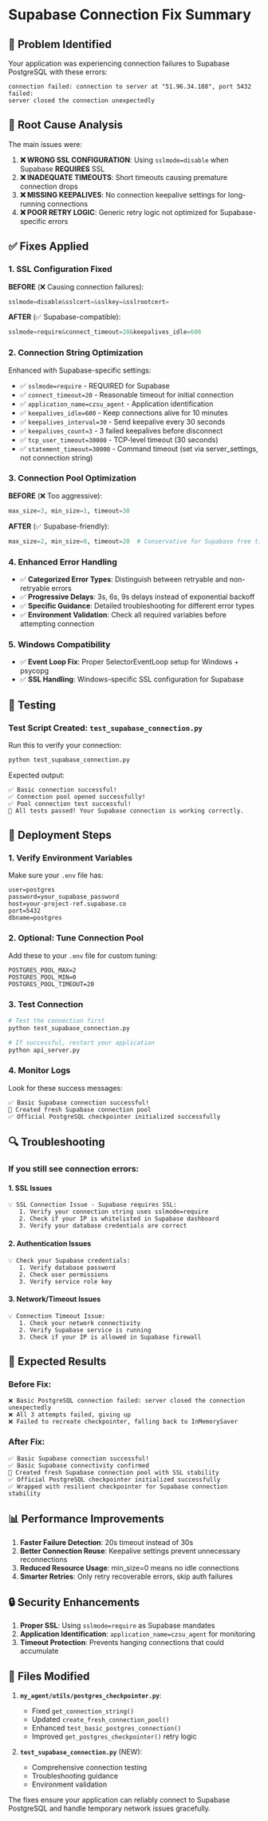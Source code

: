 # Supabase Connection Fix Summary

## 🚨 Problem Identified
Your application was experiencing connection failures to Supabase PostgreSQL with these errors:
```
connection failed: connection to server at "51.96.34.188", port 5432 failed: 
server closed the connection unexpectedly
```

## 🔧 Root Cause Analysis
The main issues were:

1. **❌ WRONG SSL CONFIGURATION**: Using `sslmode=disable` when Supabase **REQUIRES** SSL
2. **❌ INADEQUATE TIMEOUTS**: Short timeouts causing premature connection drops
3. **❌ MISSING KEEPALIVES**: No connection keepalive settings for long-running connections
4. **❌ POOR RETRY LOGIC**: Generic retry logic not optimized for Supabase-specific errors

## ✅ Fixes Applied

### 1. SSL Configuration Fixed
**BEFORE** (❌ Causing connection failures):
```python
sslmode=disable&sslcert=&sslkey=&sslrootcert=
```

**AFTER** (✅ Supabase-compatible):
```python
sslmode=require&connect_timeout=20&keepalives_idle=600
```

### 2. Connection String Optimization
Enhanced with Supabase-specific settings:
- ✅ `sslmode=require` - REQUIRED for Supabase
- ✅ `connect_timeout=20` - Reasonable timeout for initial connection
- ✅ `application_name=czsu_agent` - Application identification
- ✅ `keepalives_idle=600` - Keep connections alive for 10 minutes
- ✅ `keepalives_interval=30` - Send keepalive every 30 seconds
- ✅ `keepalives_count=3` - 3 failed keepalives before disconnect
- ✅ `tcp_user_timeout=30000` - TCP-level timeout (30 seconds)
- ✅ `statement_timeout=30000` - Command timeout (set via server_settings, not connection string)

### 3. Connection Pool Optimization
**BEFORE** (❌ Too aggressive):
```python
max_size=3, min_size=1, timeout=30
```

**AFTER** (✅ Supabase-friendly):
```python
max_size=2, min_size=0, timeout=20  # Conservative for Supabase free tier
```

### 4. Enhanced Error Handling
- ✅ **Categorized Error Types**: Distinguish between retryable and non-retryable errors
- ✅ **Progressive Delays**: 3s, 6s, 9s delays instead of exponential backoff
- ✅ **Specific Guidance**: Detailed troubleshooting for different error types
- ✅ **Environment Validation**: Check all required variables before attempting connection

### 5. Windows Compatibility
- ✅ **Event Loop Fix**: Proper SelectorEventLoop setup for Windows + psycopg
- ✅ **SSL Handling**: Windows-specific SSL configuration for Supabase

## 🧪 Testing

### Test Script Created: `test_supabase_connection.py`
Run this to verify your connection:
```bash
python test_supabase_connection.py
```

Expected output:
```
✅ Basic connection successful!
✅ Connection pool opened successfully!
✅ Pool connection test successful!
🎉 All tests passed! Your Supabase connection is working correctly.
```

## 🚀 Deployment Steps

### 1. Verify Environment Variables
Make sure your `.env` file has:
```env
user=postgres
password=your_supabase_password
host=your-project-ref.supabase.co
port=5432
dbname=postgres
```

### 2. Optional: Tune Connection Pool
Add these to your `.env` file for custom tuning:
```env
POSTGRES_POOL_MAX=2
POSTGRES_POOL_MIN=0
POSTGRES_POOL_TIMEOUT=20
```

### 3. Test Connection
```bash
# Test the connection first
python test_supabase_connection.py

# If successful, restart your application
python api_server.py
```

### 4. Monitor Logs
Look for these success messages:
```
✅ Basic Supabase connection successful!
🔗 Created fresh Supabase connection pool
✅ Official PostgreSQL checkpointer initialized successfully
```

## 🔍 Troubleshooting

### If you still see connection errors:

#### 1. SSL Issues
```
💡 SSL Connection Issue - Supabase requires SSL:
   1. Verify your connection string uses sslmode=require
   2. Check if your IP is whitelisted in Supabase dashboard
   3. Verify your database credentials are correct
```

#### 2. Authentication Issues
```
💡 Check your Supabase credentials:
   1. Verify database password
   2. Check user permissions
   3. Verify service role key
```

#### 3. Network/Timeout Issues
```
💡 Connection Timeout Issue:
   1. Check your network connectivity
   2. Verify Supabase service is running
   3. Check if your IP is allowed in Supabase firewall
```

## 🎯 Expected Results

### Before Fix:
```
❌ Basic PostgreSQL connection failed: server closed the connection unexpectedly
❌ All 3 attempts failed, giving up
❌ Failed to recreate checkpointer, falling back to InMemorySaver
```

### After Fix:
```
✅ Basic Supabase connection successful!
✅ Basic Supabase connectivity confirmed
🔗 Created fresh Supabase connection pool with SSL stability
✅ Official PostgreSQL checkpointer initialized successfully
✅ Wrapped with resilient checkpointer for Supabase connection stability
```

## 📊 Performance Improvements

1. **Faster Failure Detection**: 20s timeout instead of 30s
2. **Better Connection Reuse**: Keepalive settings prevent unnecessary reconnections
3. **Reduced Resource Usage**: min_size=0 means no idle connections
4. **Smarter Retries**: Only retry recoverable errors, skip auth failures

## 🔒 Security Enhancements

1. **Proper SSL**: Using `sslmode=require` as Supabase mandates
2. **Application Identification**: `application_name=czsu_agent` for monitoring
3. **Timeout Protection**: Prevents hanging connections that could accumulate

## 📝 Files Modified

1. **`my_agent/utils/postgres_checkpointer.py`**:
   - Fixed `get_connection_string()` 
   - Updated `create_fresh_connection_pool()`
   - Enhanced `test_basic_postgres_connection()`
   - Improved `get_postgres_checkpointer()` retry logic

2. **`test_supabase_connection.py`** (NEW):
   - Comprehensive connection testing
   - Troubleshooting guidance
   - Environment validation

The fixes ensure your application can reliably connect to Supabase PostgreSQL and handle temporary network issues gracefully. 